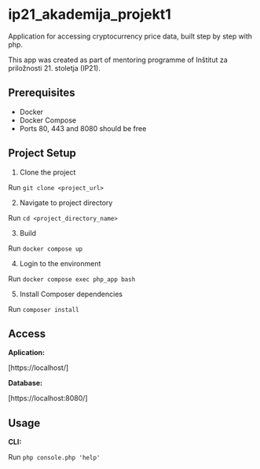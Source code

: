 # ip21_akademija_projekt1

Application for accessing cryptocurrency price data, built step by step with php.

This app was created as part of mentoring programme of Inštitut za priložnosti 21. stoletja (IP21). 

## Prerequisites

- Docker
- Docker Compose
- Ports 80, 443 and 8080 should be free

## Project Setup

1. Clone the project

Run `git clone <project_url>`

2. Navigate to project directory

Run `cd <project_directory_name>`

3. Build

Run `docker compose up`

4. Login to the environment

Run `docker compose exec php_app bash`

5. Install Composer dependencies

Run `composer install`

## Access

**Aplication:**

[https://localhost/]

**Database:**

[https://localhost:8080/]

## Usage

**CLI:**

Run `php console.php 'help'`